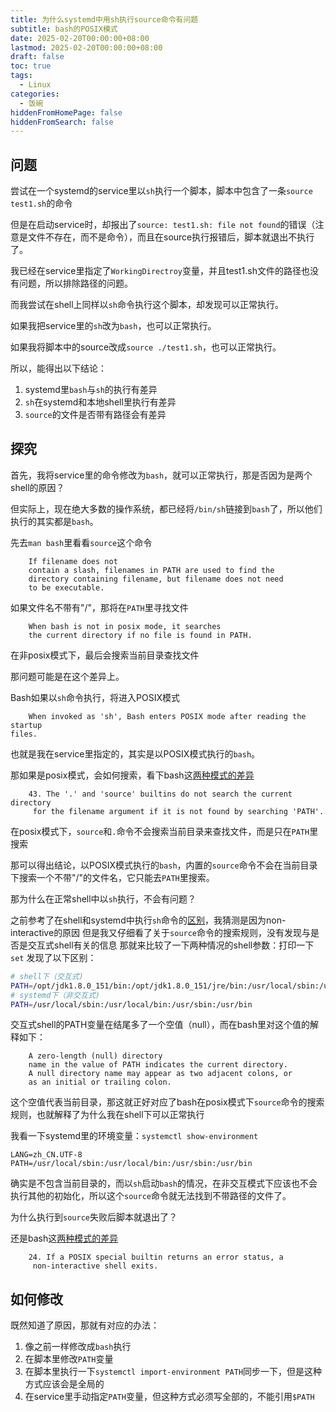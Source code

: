 ```yaml
---
title: 为什么systemd中用sh执行source命令有问题
subtitle: bash的POSIX模式
date: 2025-02-20T00:00:00+08:00
lastmod: 2025-02-20T00:00:00+08:00
draft: false
toc: true
tags:
  - Linux
categories:
  - 饭碗
hiddenFromHomePage: false
hiddenFromSearch: false
---
```


## 问题

尝试在一个systemd的service里以`sh`执行一个脚本，脚本中包含了一条`source test1.sh`的命令

但是在启动service时，却报出了`source: test1.sh: file not found`的错误（注意是文件不存在，而不是命令），而且在source执行报错后，脚本就退出不执行了。

我已经在service里指定了`WorkingDirectroy`变量，并且test1.sh文件的路径也没有问题，所以排除路径的问题。

而我尝试在shell上同样以`sh`命令执行这个脚本，却发现可以正常执行。

如果我把service里的`sh`改为`bash`，也可以正常执行。

如果我将脚本中的source改成`source ./test1.sh`，也可以正常执行。

所以，能得出以下结论：
1. systemd里`bash`与`sh`的执行有差异
2. `sh`在systemd和本地shell里执行有差异
3. `source`的文件是否带有路径会有差异

## 探究

首先，我将service里的命令修改为`bash`，就可以正常执行，那是否因为是两个shell的原因？

但实际上，现在绝大多数的操作系统，都已经将`/bin/sh`链接到`bash`了，所以他们执行的其实都是`bash`。

先去`man bash`里看看`source`这个命令
```
    If filename does not
    contain a slash, filenames in PATH are used to find the
    directory containing filename, but filename does not need
    to be executable. 
```
如果文件名不带有"/"，那将在`PATH`里寻找文件
```
    When bash is not in posix mode, it searches
    the current directory if no file is found in PATH.
```
在非posix模式下，最后会搜索当前目录查找文件

那问题可能是在这个差异上。

Bash如果以`sh`命令执行，将进入POSIX模式
```
    When invoked as 'sh', Bash enters POSIX mode after reading the startup
files.
```
也就是我在service里指定的，其实是以POSIX模式执行的`bash`。

那如果是posix模式，会如何搜索，看下bash这[两种模式的差异](https://tiswww.case.edu/php/chet/bash/POSIX)
```
    43. The '.' and 'source' builtins do not search the current directory
     for the filename argument if it is not found by searching 'PATH'.
```
在posix模式下，`source`和`.`命令不会搜索当前目录来查找文件，而是只在`PATH`里搜索

那可以得出结论，以POSIX模式执行的`bash`，内置的`source`命令不会在当前目录下搜索一个不带"/"的文件名，它只能去`PATH`里搜索。

那为什么在正常shell中以`sh`执行，不会有问题？

之前参考了在shell和systemd中执行`sh`命令的[区别](https://unix.stackexchange.com/a/339645)，我猜测是因为non-interactive的原因
但是我又仔细看了关于`source`命令的搜索规则，没有发现与是否是交互式shell有关的信息
那就来比较了一下两种情况的shell参数：打印一下`set`
发现了以下区别：
``` bash
# shell下（交互式)
PATH=/opt/jdk1.8.0_151/bin:/opt/jdk1.8.0_151/jre/bin:/usr/local/sbin:/usr/local/bin:/usr/sbin:/usr/bin:/root/bin:
# systemd下（非交互式)
PATH=/usr/local/sbin:/usr/local/bin:/usr/sbin:/usr/bin
```

交互式shell的PATH变量在结尾多了一个空值（null），而在bash里对这个值的解释如下：
```
    A zero-length (null) directory
    name in the value of PATH indicates the current directory.
    A null directory name may appear as two adjacent colons, or
    as an initial or trailing colon.
```
这个空值代表当前目录，那这就正好对应了bash在posix模式下`source`命令的搜索规则，也就解释了为什么我在shell下可以正常执行

我看一下systemd里的环境变量：`systemctl show-environment`
```
LANG=zh_CN.UTF-8
PATH=/usr/local/sbin:/usr/local/bin:/usr/sbin:/usr/bin
```
确实是不包含当前目录的，而以`sh`启动`bash`的情况，在非交互模式下应该也不会执行其他的初始化，所以这个`source`命令就无法找到不带路径的文件了。

为什么执行到`source`失败后脚本就退出了？

还是bash这[两种模式的差异](https://tiswww.case.edu/php/chet/bash/POSIX)
```
    24. If a POSIX special builtin returns an error status, a
     non-interactive shell exits.
```

## 如何修改

既然知道了原因，那就有对应的办法：
1. 像之前一样修改成`bash`执行
2. 在脚本里修改`PATH`变量
3. 在脚本里执行一下`systemctl import-environment PATH`同步一下，但是这种方式应该会是全局的
4. 在service里手动指定`PATH`变量，但这种方式必须写全部的，不能引用`$PATH`

